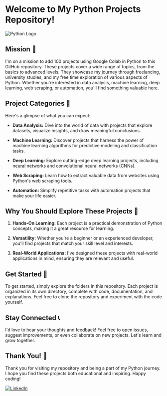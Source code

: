 # Welcome to My Python Projects Repository!

![Python Logo](https://www.python.org/static/community_logos/python-logo-generic.svg)

## Mission 🚀

I'm on a mission to add 100 projects using Google Colab in Python to this GitHub repository. These projects cover a wide range of topics, from the basics to advanced levels. They showcase my journey through freelancing, university studies, and my free time exploration of various aspects of Python. Whether you're interested in data analysis, machine learning, deep learning, web scraping, or automation, you'll find something valuable here.

## Project Categories 📂

Here's a glimpse of what you can expect:

- **Data Analysis:** Dive into the world of data with projects that explore datasets, visualize insights, and draw meaningful conclusions.

- **Machine Learning:** Discover projects that harness the power of machine learning algorithms for predictive modeling and classification tasks.

- **Deep Learning:** Explore cutting-edge deep learning projects, including neural networks and convolutional neural networks (CNNs).

- **Web Scraping:** Learn how to extract valuable data from websites using Python's web scraping tools.

- **Automation:** Simplify repetitive tasks with automation projects that make your life easier.

## Why You Should Explore These Projects 🤩

1. **Hands-On Learning:** Each project is a practical demonstration of Python concepts, making it a great resource for learning.

2. **Versatility:** Whether you're a beginner or an experienced developer, you'll find projects that match your skill level and interests.

3. **Real-World Applications:** I've designed these projects with real-world applications in mind, ensuring they are relevant and useful.

## Get Started 🚀

To get started, simply explore the folders in this repository. Each project is organized in its own directory, complete with code, documentation, and explanations. Feel free to clone the repository and experiment with the code yourself.

## Stay Connected 📞

I'd love to hear your thoughts and feedback! Feel free to open issues, suggest improvements, or even collaborate on new projects. Let's learn and grow together.

## Thank You! 🙌

Thank you for visiting my repository and being a part of my Python journey. I hope you find these projects both educational and inspiring. Happy coding!

[![LinkedIn](https://img.shields.io/badge/Connect%20on-LinkedIn-blue.svg)](https://www.linkedin.com/in/your-linkedin-profile/)
